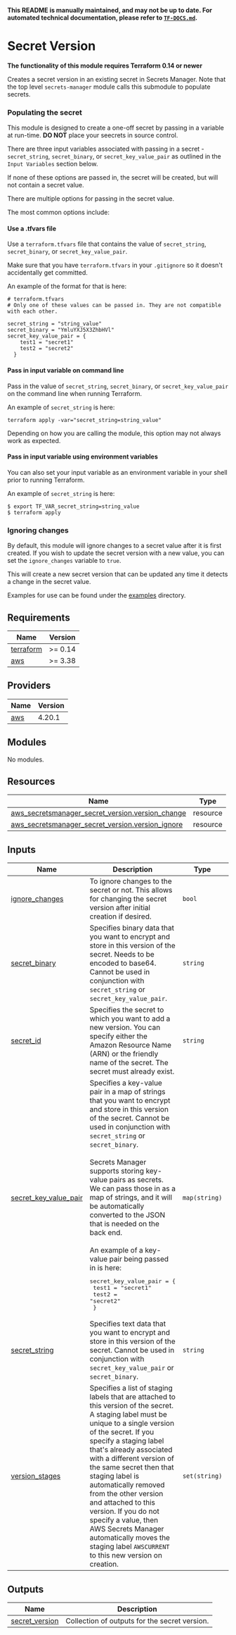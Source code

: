 **This README is manually maintained, and may not be up to date. For automated technical documentation, please refer to [`TF-DOCS.md`](TF-DOCS.md).**

# Secret Version

**The functionality of this module requires Terraform 0.14 or newer**

Creates a secret version in an existing secret in Secrets Manager. Note that the top level `secrets-manager` module calls this submodule to populate secrets.

### Populating the secret

This module is designed to create a one-off secret by passing in a variable at run-time. **DO NOT** place your seecrets in source control.

There are three input variables associated with passing in a secret - `secret_string`, `secret_binary`, or `secret_key_value_pair` as outlined in the `Input Variables` section below.

If none of these options are passed in, the secret will be created, but will not contain a secret value.

There are multiple options for passing in the secret value.

The most common options include:

#### Use a .tfvars file

Use a `terraform.tfvars` file that contains the value of `secret_string`, `secret_binary`, or `secret_key_value_pair`.

Make sure that you have `terraform.tfvars` in your `.gitignore` so it doesn't accidentally get committed.

An example of the format for that is here:
```
# terraform.tfvars
# Only one of these values can be passed in. They are not compatible with each other.

secret_string = "string_value"
secret_binary = "YmluYXJ5X3ZhbHVl"
secret_key_value_pair = {
    test1 = "secret1"
    test2 = "secret2"
  }
```

#### Pass in input variable on command line

Pass in the value of `secret_string`, `secret_binary`, or `secret_key_value_pair` on the command line when running Terraform.

An example of `secret_string` is here:

```
terraform apply -var="secret_string=string_value"
```

Depending on how you are calling the module, this option may not always work as expected.

#### Pass in input variable using environment variables

You can also set your input variable as an environment variable in your shell prior to running Terraform.

An example of `secret_string` is here:

```
$ export TF_VAR_secret_string=string_value
$ terraform apply
```

### Ignoring changes

By default, this module will ignore changes to a secret value after it is first created. If you wish to update the secret version with a new value, you can set the `ignore_changes` variable to `true`.

This will create a new secret version that can be updated any time it detects a change in the secret value.

Examples for use can be found under the [examples](https://github.com/so1omon563/terraform-aws-secrets-manager/tree/main/examples) directory.

<!-- BEGINNING OF PRE-COMMIT-TERRAFORM DOCS HOOK -->
## Requirements

| Name | Version |
|------|---------|
| <a name="requirement_terraform"></a> [terraform](#requirement\_terraform) | >= 0.14 |
| <a name="requirement_aws"></a> [aws](#requirement\_aws) | >= 3.38 |

## Providers

| Name | Version |
|------|---------|
| <a name="provider_aws"></a> [aws](#provider\_aws) | 4.20.1 |

## Modules

No modules.

## Resources

| Name | Type |
|------|------|
| [aws_secretsmanager_secret_version.version_change](https://registry.terraform.io/providers/hashicorp/aws/latest/docs/resources/secretsmanager_secret_version) | resource |
| [aws_secretsmanager_secret_version.version_ignore](https://registry.terraform.io/providers/hashicorp/aws/latest/docs/resources/secretsmanager_secret_version) | resource |

## Inputs

| Name | Description | Type | Default | Required |
|------|-------------|------|---------|:--------:|
| <a name="input_ignore_changes"></a> [ignore\_changes](#input\_ignore\_changes) | To ignore changes to the secret or not. This allows for changing the secret version after initial creation if desired. | `bool` | `true` | no |
| <a name="input_secret_binary"></a> [secret\_binary](#input\_secret\_binary) | Specifies binary data that you want to encrypt and store in this version of the secret. Needs to be encoded to base64. Cannot be used in conjunction with `secret_string` or `secret_key_value_pair`. | `string` | `null` | no |
| <a name="input_secret_id"></a> [secret\_id](#input\_secret\_id) | Specifies the secret to which you want to add a new version. You can specify either the Amazon Resource Name (ARN) or the friendly name of the secret. The secret must already exist. | `string` | n/a | yes |
| <a name="input_secret_key_value_pair"></a> [secret\_key\_value\_pair](#input\_secret\_key\_value\_pair) | Specifies a key-value pair in a map of strings that you want to encrypt and store in this version of the secret. Cannot be used in conjunction with `secret_string` or `secret_binary`.<br><br>  Secrets Manager supports storing key-value pairs as secrets. We can pass those in as a map of strings, and it will be automatically converted to the JSON that is needed on the back end.<br><br>  An example of a key-value pair being passed in is here:<pre>secret_key_value_pair = {<br>    test1 = "secret1"<br>    test2 = "secret2"<br>  }</pre> | `map(string)` | `null` | no |
| <a name="input_secret_string"></a> [secret\_string](#input\_secret\_string) | Specifies text data that you want to encrypt and store in this version of the secret. Cannot be used in conjunction with `secret_key_value_pair` or `secret_binary`. | `string` | `null` | no |
| <a name="input_version_stages"></a> [version\_stages](#input\_version\_stages) | Specifies a list of staging labels that are attached to this version of the secret. A staging label must be unique to a single version of the secret. If you specify a staging label that's already associated with a different version of the same secret then that staging label is automatically removed from the other version and attached to this version. If you do not specify a value, then AWS Secrets Manager automatically moves the staging label `AWSCURRENT` to this new version on creation. | `set(string)` | `null` | no |

## Outputs

| Name | Description |
|------|-------------|
| <a name="output_secret_version"></a> [secret\_version](#output\_secret\_version) | Collection of outputs for the secret version. |
<!-- END OF PRE-COMMIT-TERRAFORM DOCS HOOK -->
